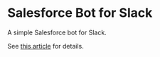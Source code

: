 # Salesforce Bot for Slack

A simple Salesforce bot for Slack.

See [this article](http://coenraets.org/blog/2016/04/salesforce-slack-bot/) for details.
